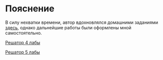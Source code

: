 # Пояснение

В силу нехватки времени, автор вдохновлялся домашними заданиями [здесь](https://github.com/RomanVassilchenko/ITMO-My-Projects/tree/main/Year-1/Discrete%20math%2C%20%D0%94%D0%B8%D1%81%D0%BA%D1%80%D0%B5%D1%82%D0%BD%D0%B0%D1%8F%20%D0%BC%D0%B0%D1%82%D0%B5%D0%BC%D0%B0%D1%82%D0%B8%D0%BA%D0%B0), однако дальнейшие работы были оформлены мной самостоятельно. 


[Решатор 4 лабы](https://205826.github.io/T2P/T2P_EDITOR.html?id=3)

[Решатор 5 лабы](https://205826.github.io/T2P/T2P_EDITOR.html?id=4)